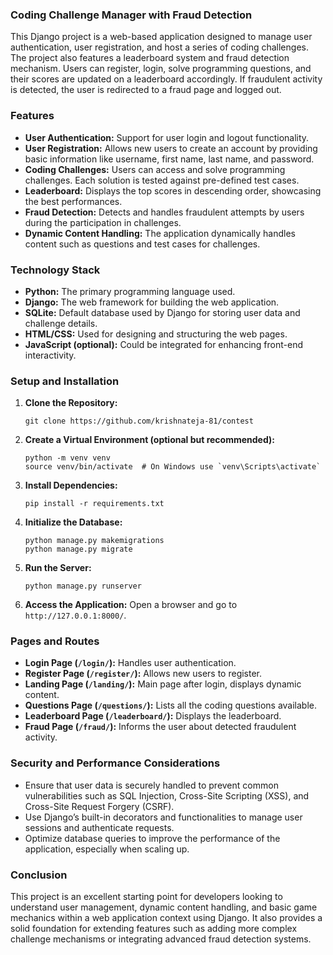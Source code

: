 ### Coding Challenge Manager with Fraud Detection

This Django project is a web-based application designed to manage user authentication, user registration, and host a series of coding challenges. The project also features a leaderboard system and fraud detection mechanism. Users can register, login, solve programming questions, and their scores are updated on a leaderboard accordingly. If fraudulent activity is detected, the user is redirected to a fraud page and logged out.

### Features

- **User Authentication:** Support for user login and logout functionality.
- **User Registration:** Allows new users to create an account by providing basic information like username, first name, last name, and password.
- **Coding Challenges:** Users can access and solve programming challenges. Each solution is tested against pre-defined test cases.
- **Leaderboard:** Displays the top scores in descending order, showcasing the best performances.
- **Fraud Detection:** Detects and handles fraudulent attempts by users during the participation in challenges.
- **Dynamic Content Handling:** The application dynamically handles content such as questions and test cases for challenges.

### Technology Stack

- **Python:** The primary programming language used.
- **Django:** The web framework for building the web application.
- **SQLite:** Default database used by Django for storing user data and challenge details.
- **HTML/CSS:** Used for designing and structuring the web pages.
- **JavaScript (optional):** Could be integrated for enhancing front-end interactivity.

### Setup and Installation

1. **Clone the Repository:**
   ```
   git clone https://github.com/krishnateja-81/contest
   ```

2. **Create a Virtual Environment (optional but recommended):**
   ```
   python -m venv venv
   source venv/bin/activate  # On Windows use `venv\Scripts\activate`
   ```

3. **Install Dependencies:**
   ```
   pip install -r requirements.txt
   ```

4. **Initialize the Database:**
   ```
   python manage.py makemigrations
   python manage.py migrate
   ```

5. **Run the Server:**
   ```
   python manage.py runserver
   ```

6. **Access the Application:**
   Open a browser and go to `http://127.0.0.1:8000/`.

### Pages and Routes

- **Login Page (`/login/`):** Handles user authentication.
- **Register Page (`/register/`):** Allows new users to register.
- **Landing Page (`/landing/`):** Main page after login, displays dynamic content.
- **Questions Page (`/questions/`):** Lists all the coding questions available.
- **Leaderboard Page (`/leaderboard/`):** Displays the leaderboard.
- **Fraud Page (`/fraud/`):** Informs the user about detected fraudulent activity.

### Security and Performance Considerations

- Ensure that user data is securely handled to prevent common vulnerabilities such as SQL Injection, Cross-Site Scripting (XSS), and Cross-Site Request Forgery (CSRF).
- Use Django’s built-in decorators and functionalities to manage user sessions and authenticate requests.
- Optimize database queries to improve the performance of the application, especially when scaling up.

### Conclusion

This project is an excellent starting point for developers looking to understand user management, dynamic content handling, and basic game mechanics within a web application context using Django. It also provides a solid foundation for extending features such as adding more complex challenge mechanisms or integrating advanced fraud detection systems.
